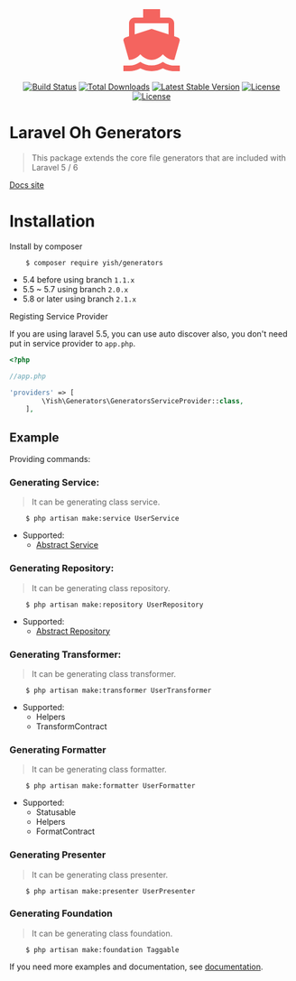 <p align="center"><svg xmlns="http://www.w3.org/2000/svg" width="120" height="120" viewBox="0 0 24 24"><path d="M0 0h24v24H0z" fill="none"/><path fill="#f4645f" d="M20 21c-1.39 0-2.78-.47-4-1.32-2.44 1.71-5.56 1.71-8 0C6.78 20.53 5.39 21 4 21H2v2h2c1.38 0 2.74-.35 4-.99 2.52 1.29 5.48 1.29 8 0 1.26.65 2.62.99 4 .99h2v-2h-2zM3.95 19H4c1.6 0 3.02-.88 4-2 .98 1.12 2.4 2 4 2s3.02-.88 4-2c.98 1.12 2.4 2 4 2h.05l1.89-6.68c.08-.26.06-.54-.06-.78s-.34-.42-.6-.5L20 10.62V6c0-1.1-.9-2-2-2h-3V1H9v3H6c-1.1 0-2 .9-2 2v4.62l-1.29.42c-.26.08-.48.26-.6.5s-.15.52-.06.78L3.95 19zM6 6h12v3.97L12 8 6 9.97V6z"/></svg></p>

<p align="center">
<a href="https://travis-ci.org/Mombuyish/Laravel-Oh-Generators"><img src="https://travis-ci.org/Mombuyish/Laravel-Oh-Generators.svg" alt="Build Status"></a>
<a href="https://packagist.org/packages/yish/generators"><img src="https://poser.pugx.org/yish/generators/d/total.svg" alt="Total Downloads"></a>
<a href="https://packagist.org/packages/yish/generators"><img src="https://poser.pugx.org/yish/generators/v/stable.svg" alt="Latest Stable Version"></a>
<a href="https://packagist.org/packages/yish/generators"><img src="https://poser.pugx.org/yish/generators/license.svg" alt="License"></a>
<a href="https://packagist.org/packages/yish/generators"><img src="https://poser.pugx.org/yish/generators/v/unstable.svg" alt="License"></a>
</p>

# Laravel Oh Generators

> This package extends the core file generators that are included with Laravel 5 / 6

[Docs site](https://packages.yish.dev/packages/laravel-oh-generator.html)

# Installation

Install by composer
```
    $ composer require yish/generators
```

* 5.4 before using branch `1.1.x`
* 5.5 ~ 5.7 using branch `2.0.x`
* 5.8 or later using branch `2.1.x`

Registing Service Provider

If you are using laravel 5.5, you can use auto discover also, you don't need put in service provider to `app.php`.

``` php
<?php

//app.php

'providers' => [
        \Yish\Generators\GeneratorsServiceProvider::class,
    ],

```

## Example

Providing commands:

### Generating Service:
> It can be generating class service.

```
    $ php artisan make:service UserService
```

* Supported:
    * [Abstract Service](https://github.com/Mombuyish/Laravel-Oh-Generators/wiki/Abstract-Service)

### Generating Repository:
>It can be generating class repository.

```
    $ php artisan make:repository UserRepository
```

* Supported:
    * [Abstract Repository](https://github.com/Mombuyish/Laravel-Oh-Generators/wiki/Abstract-Repository)

### Generating Transformer:
> It can be generating class transformer.

```
    $ php artisan make:transformer UserTransformer
```

* Supported:
    * Helpers
    * TransformContract

### Generating Formatter
> It can be generating class formatter.

```
    $ php artisan make:formatter UserFormatter
```

* Supported: 
    * Statusable
    * Helpers
    * FormatContract


### Generating Presenter
> It can be generating class presenter.

```
    $ php artisan make:presenter UserPresenter
```

### Generating Foundation
> It can be generating class foundation.

```
    $ php artisan make:foundation Taggable
```


If you need more examples and documentation, see [documentation](https://github.com/Mombuyish/Laravel-Oh-Generators/wiki).
